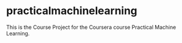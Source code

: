 # practicalmachinelearning
This is the Course Project for the Coursera course Practical Machine Learning.
